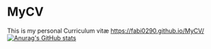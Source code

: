 # MyCV
This is my personal Curriculum vitæ
https://fabi0290.github.io/MyCV/
[![Anurag's GitHub stats](https://github-readme-stats.vercel.app/api?username=Fabi0290)](https://github.com/anuraghazra/github-readme-stats)
